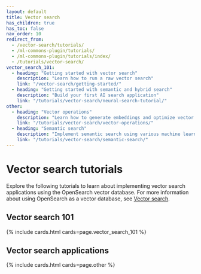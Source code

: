```yaml
---
layout: default
title: Vector search
has_children: true
has_toc: false
nav_order: 10
redirect_from:
  - /vector-search/tutorials/
  - /ml-commons-plugin/tutorials/
  - /ml-commons-plugin/tutorials/index/
  - /tutorials/vector-search/
vector_search_101:
  - heading: "Getting started with vector search"
    description: "Learn how to run a raw vector search"
    link: "/vector-search/getting-started/"
  - heading: "Getting started with semantic and hybrid search"
    description: "Build your first AI search application"
    link: "/tutorials/vector-search/neural-search-tutorial/"
other:
  - heading: "Vector operations"
    description: "Learn how to generate embeddings and optimize vector storage"
    link: "/tutorials/vector-search/vector-operations/"
  - heading: "Semantic search"
    description: "Implement semantic search using various machine learning models"
    link: "/tutorials/vector-search/semantic-search/"
---
```


# Vector search tutorials

Explore the following tutorials to learn about implementing vector search applications using the OpenSearch vector database. For more information about using OpenSearch as a vector database, see [Vector search]({{site.url}}{{site.baseurl}}/vector-search/).

## Vector search 101

{% include cards.html cards=page.vector_search_101 %}

## Vector search applications

{% include cards.html cards=page.other %}
